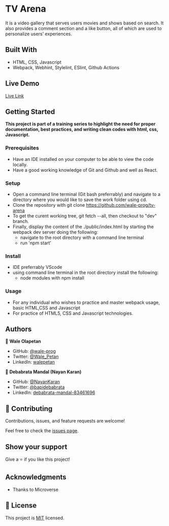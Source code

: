 # TV Arena

 It is a video gallery that serves users movies and shows based on search. It also provides a comment section and a like button, all of which are used to personalize users' experiences.

## Built With

- HTML, CSS, Javascript
- Webpack, Webhint, Stylelint, ESlint, Github Actions

## Live Demo

[Live Link](https://nayankaran.github.io/TV_Arena/)

## Getting Started

**This project is part of a training series to highlight the need for proper documentation, best practices, and writing clean codes with html, css, Javascript.**

### Prerequisites

- Have an IDE installed on your computer to be able to view the code locally.
- Have a good working knowledge of Git and Github and well as React.

### Setup


- Open a command line terminal (Git bash preferrably) and navigate to a directory where you would like to save the work folder using cd.
- Clone the repository with git clone https://github.com/wale-prog/tv-arena
- To get the curent working tree, git fetch --all, then checkout to "dev" branch.
- Finally, display the content of the ./public/index.html by starting the webpack dev server doing the following:
  - navigate to the root directory with a command line terminal
  - run 'npm start'

### Install

- IDE preferrably VScode
- using command line terminal in the root directory install the following:
  - node modules with npm install 

### Usage

- For any individual who wishes to practice and master webpack usage, basic HTML,CSS and Javascript
- For practice of HTML5, CSS and Javascript technologies.

## Authors

👤 **Wale Olapetan**

- GitHub: [@wale-prog](https://github.com/wale-prog)
- Twitter: [@Wale_Petan](https://twitter.com/wale_Petan)
- LinkedIn: [walepetan](https://www.linkedin.com/in/walepetan/)


👤 **Debabrata Mandal (Nayan Karan)**

- GitHub: [@NayanKaran](https://github.com/NayanKaran)
- Twitter: [@bapidebabrata](https://twitter.com/bapidebabrata)
- LinkedIn: [debabrata-mandal-83461696](https://www.linkedin.com/in/debabrata-mandal-83461696/)


## 🤝 Contributing

Contributions, issues, and feature requests are welcome!

Feel free to check the [issues page](../../issues/).

## Show your support

Give a ⭐️ if you like this project!

## Acknowledgments

- Thanks to Microverse

## 📝 License

This project is [MIT](./LICENSE) licensed.
